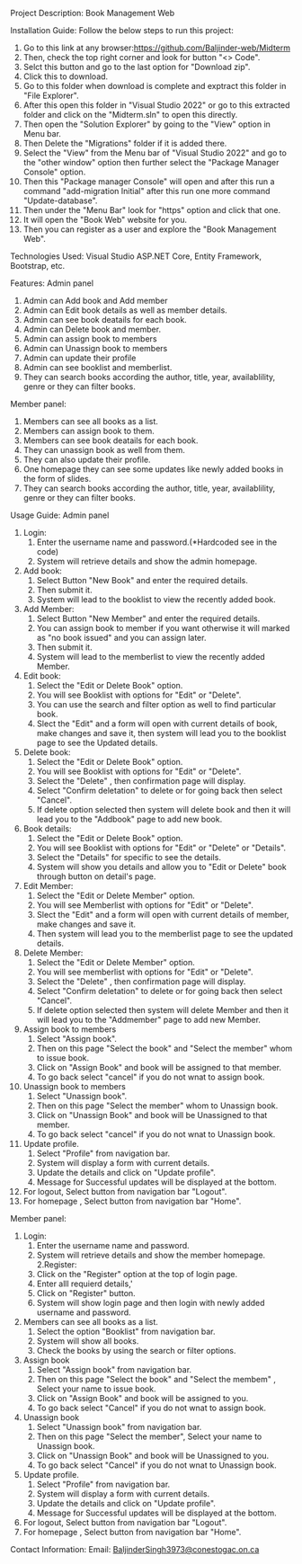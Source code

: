 Project Description: Book Management Web 

Installation Guide: Follow the below steps to run this project:
1. Go to this link at any browser:https://github.com/Baljinder-web/Midterm
2. Then, check the top right corner and look for button "<> Code".
3. Selct this button and go to the last option for "Download zip".
4. Click this to download.
5. Go to this folder when download is complete and exptract this folder in "File Explorer".
6. After this open this folder in "Visual Studio 2022" or go to this extracted folder and click on the "Midterm.sln" to open this directly.
7. Then open the "Solution Explorer" by going to the "View" option in Menu bar.
8. Then Delete the "Migrations" folder if it is added there.
9. Select the "View" from the Menu bar of "Visual Studio 2022"  and go to the "other window" option then further select the "Package Manager Console" option.
10. Then this "Package manager Console" will open and after this run a command "add-migration Initial" after this run one more command "Update-database".
11. Then under the "Menu Bar" look for "https" option and click that one.
12. It will open the "Book Web" website for you.
13. Then you can register as a user and explore the "Book Management Web".
    
Technologies Used:  Visual Studio ASP.NET Core, Entity Framework, Bootstrap, etc.

Features: Admin panel 
1. Admin can Add book and Add member
2. Admin can Edit book details as well as member details.
3. Admin can see book deatails for each book.
4. Admin can Delete book and member.
5. Admin can assign book to members 
6. Admin can Unassign book to members     
7. Admin can update their profile
8. Admin can see booklist and memberlist.
9. They can search books according the author, title, year, availablility, genre or they can filter books.
   
Member panel:
1. Members can see all books as a list.
2. Members can assign book to them.
3. Members can see book deatails for each book.
4. They can unassign book as well from them.
5. They can also update their profile.
6. One homepage they can see some updates like newly added books in the form of slides.
7. They can search books according the author, title, year, availablility, genre or they can filter books.

Usage Guide:
Admin panel 
1. Login:
   1. Enter the username name and password.(*Hardcoded see in the code)
   2. System will retrieve  details and show the admin homepage.
2. Add book:
   1. Select Button "New Book" and enter the required details.
   2. Then submit it.
   3. System will lead to the booklist to view the recently added book.
2. Add Member:
   1. Select Button "New Member" and enter the required details.
   2. You can assign book to member if you want otherwise it will marked as 
      "no book issued" and you can assign later.
   3. Then submit it.
   4. System will lead to the memberlist to view the recently added Member.
3. Edit book:
   1. Select the "Edit or Delete Book" option.
   2. You will see Booklist with options for "Edit" or "Delete".
   3. You can use the search and filter option as well to find particular book.
   4. Slect the "Edit" and a form will open with current details of book, make changes and save it, then system will lead you to the booklist page to see the Updated details.
4. Delete book:
   1. Select the "Edit or Delete Book" option.
   2. You will see Booklist with options for "Edit" or "Delete".
   3. Select the "Delete" , then confirmation page will display.
   4. Select "Confirm deletation" to delete or for going back then select "Cancel".
   5. If delete option selected then system will delete book and then it will lead you to the "Addbook" page to add new book.
5. Book details:
   1. Select the "Edit or Delete Book" option.
   2. You will see Booklist with options for "Edit" or "Delete" or "Details".
   3. Select the "Details" for specific to see the details.
   4. System will show you details and allow you to "Edit or Delete" book through button on detail's page. 
6. Edit Member:
   1. Select the "Edit or Delete Member" option.
   2. You will see Memberlist with options for "Edit" or "Delete".
   3. Slect the "Edit" and a form will open with current details of member, make changes and save it.
   4. Then system will lead you to the memberlist page to see the updated details.
7. Delete Member:
   1. Select the "Edit or Delete Member" option.
   2. You will see memberlist with options for "Edit" or "Delete".
   3. Select the "Delete" , then confirmation page will display.
   4. Select "Confirm deletation" to delete or for going back then select "Cancel".
   5. If delete option selected then system will delete Member and then it will lead you to the "Addmember" page to add new Member.
8. Assign book to members
   1. Select "Assign book".
   2. Then on this page "Select the book" and "Select the member" whom to issue book.
   3. Click on "Assign Book" and book will be assigned to that member.
   4. To go back select "cancel" if you do not wnat to assign book.
9. Unassign book to members
   1. Select "Unassign book".
   2. Then on this page "Select the member" whom to Unassign book.
   3. Click on "Unassign Book" and book will be Unassigned to that member.
   4. To go back select "cancel" if you do not wnat to Unassign book.
10. Update profile.
    1. Select "Profile" from navigation bar.
    2. System will display a form with current details.
    3. Update the details and click on "Update profile".
    4. Message for Successful updates will be displayed at the bottom.
11. For logout,  Select button from navigation bar "Logout".
12. For homepage , Select button from navigation bar "Home".


Member panel:
1. Login:
   1. Enter the username name and password.
   2. System will retrieve details and show the member homepage.
2.Register:
   1. Click on the "Register" option  at the top of login page.
   2. Enter alll requierd details,'
   3. Click on "Register" button.
   4. System will show login page and then login with newly added username and password.
3. Members can see all books as a list.
   1. Select the option "Booklist" from navigation bar.
   2. System will show all books.
   3. Check the books by using the search or filter options.
4. Assign book
   1. Select "Assign book" from navigation bar.
   2. Then on this page "Select the book" and "Select the membem" , Select your name to issue book.
   3. Click on "Assign Book" and book will be assigned to you.
   4. To go back select "Cancel" if you do not wnat to assign book.
5. Unassign book 
   1. Select "Unassign book" from navigation bar.
   2. Then on this page "Select the member", Select your name to Unassign book.
   3. Click on "Unassign Book" and book will be Unassigned to you.
   4. To go back select "Cancel" if you do not wnat to Unassign book.
6. Update profile.
    1. Select "Profile" from navigation bar.
    2. System will display a form with current details.
    3. Update the details and click on "Update profile".
    4. Message for Successful updates will be displayed at the bottom.
7. For logout,  Select button from navigation bar "Logout".
8. For homepage , Select button from navigation bar "Home".



Contact Information:
Email: BaljinderSingh3973@conestogac.on.ca

